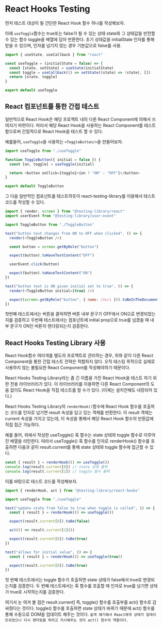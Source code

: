 # React Hooks Testing

먼저 테스트 대상이 될 간단한 React Hook 함수 하나를 작성해보자.

아래 `useToggle`함수는 true또는 false가 될 수 있는 상태 state와 그 상태값을 반전할 수 있는 함수 toggle을 배열에 담아 반환한다. 초기 상태값을 initialState 인자를 통해 받을 수 있으며, 인자를 넘기지 않는 경우 기본값으로 false를 사용.

```js
import { useState, useCallback } from "react"

const useToggle = (initialState = false) => {
  const [state, setState] = useState(initialState)
  const toggle = useCallback(() => setState((state) => !state), [])
  return [state, toggle]
}

export default useToggle
```

## React 컴포넌트를 통한 간접 테스트

일반적으로 React Hook은 해당 프로젝트 내의 다른 React Component에 의해서 쓰여지기 마련이다. 따라서 해당 React Hook을 사용하는 React Component를 테스트함으로써 간접적으로 React Hook을 테스트 할 수 있다.

예를들어, `useToggle`을 사용하는 `<ToggleButton/>`을 만들어보자.

```js
import useToggle from "./useToggle"

function ToggleButton({ initial = false }) {
  const [on, toggle] = useToggle(initial)

  return <button onClick={toggle}>{on ? "ON" : "OFF"}</button>
}

export default ToggleButton
```

그 다음 일반적인 컴포넌트를 테스트하듯이 react-testing-library를 이용해서 테스트 코드를 작성할 수 있다.

```js
import { render, screen } from "@testing-library/react"
import userEvent from "@testing-library/user-event"

import ToggleButton from "./ToggleButton"

test("button text changes from ON to OFF when clicked", () => {
  render(<ToggleButton />)

  const button = screen.getByRole("button")

  expect(button).toHaveTextContent("OFF")

  userEvent.click(button)

  expect(button).toHaveTextContent("ON")
})

test("button text is ON given initial set to true", () => {
  render(<ToggleButton initial={true} />)

  expect(screen.getByRole("button", { name: /on/i })).toBeInTheDocument()
})
```

첫번째 테스트에서는 버튼을 클릭하면 버튼 내부 문구가 OFF에서 ON으로 변경되었는지를 검증하고 두번째 테스트에서는 컴포넌트에 initial prop으로 true를 넘겼을 때 내부 문구가 ON인 버튼이 렌더링되는지 검증한다.

## React Hooks Testing Library 사용

React Hook함수 여러개를 별도의 프로젝트로 관리하는 경우, 위와 같이 다른 React Component을 통한 간접 테스트 전략은 적합하지 않다. 오직 테스팅 목적으로 실제로 사용하지 않는 불필요한 React Component를 작성해야하기 때문이다.

React Hooks Testing Library라는 좀 긴 이름을 가진 React Hook을 테스트 하기 위한 전용 라이브러리가 있다. 이 라이브러리를 이용하면 다른 React Component의 도움 없이도 React Hook을 직접 테스트를 할 수가 있다. (이제는 설치안해도 내장되어 있다.)

React Hooks Testing Library의 `renderHook()`함수에 React Hook 함수를 호출하는 코드를 인자로 넘기면 result 속성을 담고 있는 객체를 반환한다. 이 result 객체는 current 속성을 가지고 있는데, 이 속성을 통해서 해당 React Hook 함수의 반환값에 직접 접근 가능하다.

예를 들어, 위에서 작성한 useToggle() 훅 함수는 state 상테와 toggle 함수로 이루어진 배열을 리턴한다. 따라서 useToggle() 훅 함수를 인자로 renderHook() 함수를 호출하면 다음과 같이 result.current를 통해 state 상테와 toggle 함수에 접근할 수 있다.

```js
const { result } = renderHook(() => useToggle())
console.log(result.current[0]) // state 상태 출력
console.log(result.current[1]) // toggle 함수 출력
```

이를 바탕으로 테스트 코드를 작성해보자.

```js
import { renderHook, act } from "@testing-library/react-hooks"

import useToggle from "./useToggle"

test("update state from false to true when toggle is called", () => {
  const { result } = renderHook(() => useToggle())

  expect(result.current[0]).toBe(false)

  act(() => result.current[1]())

  expect(result.current[0]).toBe(true)
})

test("allows for initial value", () => {
  const { result } = renderHook(() => useToggle(true))

  expect(result.current[0]).toBe(true)
})
```

첫 번째 테스트에서는 toggle 함수가 호출하면 state 상태가 false에서 true로 변경되는지를 검증한다.
두 번째 테스트에서는 훅 함수를 호출할 때 인자로 true를 넘기면 상태가 true로 시작하는지를 검증한다.

여기서 눈 여겨 볼 점은 result.current[1]() 즉, toggle() 함수를 호출부를 act() 함수로 감싸줬다는 것이다. toggle() 함수를 호출하면 state 상태가 바뀌기 때문에 act() 함수를 통해 수동으로 DOM을 업데이트 해주는 것이다. `쉽게 얘기해서 React에게 상태가 업데이트되었으니 다시 랜더링을 하라고 지시해주는 것이 act() 함수의 역할이다.`
